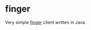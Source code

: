 # finger

Very simple [finger](https://datatracker.ietf.org/doc/html/rfc742) client written in Java.